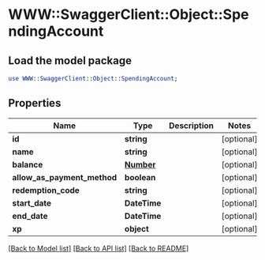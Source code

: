 # WWW::SwaggerClient::Object::SpendingAccount

## Load the model package
```perl
use WWW::SwaggerClient::Object::SpendingAccount;
```

## Properties
Name | Type | Description | Notes
------------ | ------------- | ------------- | -------------
**id** | **string** |  | [optional] 
**name** | **string** |  | [optional] 
**balance** | [**Number**](Number.md) |  | [optional] 
**allow_as_payment_method** | **boolean** |  | [optional] 
**redemption_code** | **string** |  | [optional] 
**start_date** | **DateTime** |  | [optional] 
**end_date** | **DateTime** |  | [optional] 
**xp** | **object** |  | [optional] 

[[Back to Model list]](../README.md#documentation-for-models) [[Back to API list]](../README.md#documentation-for-api-endpoints) [[Back to README]](../README.md)


